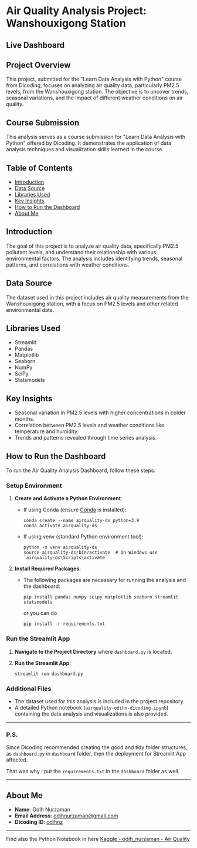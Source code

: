 # Air Quality Analysis Project: Wanshouxigong Station

## Live Dashboard

## Project Overview

This project, submitted for the "Learn Data Analysis with Python" course from Dicoding, focuses on analyzing air quality data, particularly PM2.5 levels, from the Wanshouxigong station. The objective is to uncover trends, seasonal variations, and the impact of different weather conditions on air quality.

## Course Submission

This analysis serves as a course submission for "Learn Data Analysis with Python" offered by Dicoding. It demonstrates the application of data analysis techniques and visualization skills learned in the course.

## Table of Contents

- [Introduction](#introduction)
- [Data Source](#data-source)
- [Libraries Used](#libraries-used)
- [Key Insights](#key-insights)
- [How to Run the Dashboard](#how-to-run-the-dashboard)
- [About Me](#about-me)

## Introduction

The goal of this project is to analyze air quality data, specifically PM2.5 pollutant levels, and understand their relationship with various environmental factors. The analysis includes identifying trends, seasonal patterns, and correlations with weather conditions.

## Data Source

The dataset used in this project includes air quality measurements from the Wanshouxigong station, with a focus on PM2.5 levels and other related environmental data.

## Libraries Used

- Streamlit
- Pandas
- Matplotlib
- Seaborn
- NumPy
- SciPy
- Statsmodels

## Key Insights

- Seasonal variation in PM2.5 levels with higher concentrations in colder months.
- Correlation between PM2.5 levels and weather conditions like temperature and humidity.
- Trends and patterns revealed through time series analysis.

## How to Run the Dashboard

To run the Air Quality Analysis Dashboard, follow these steps:

### Setup Environment

1. **Create and Activate a Python Environment**:

   - If using Conda (ensure [Conda](https://docs.conda.io/en/latest/) is installed):
     ```
     conda create --name airquality-ds python=3.9
     conda activate airquality-ds
     ```
   - If using venv (standard Python environment tool):
     ```
     python -m venv airquality-ds
     source airquality-ds/bin/activate  # On Windows use `airquality-ds\Scripts\activate`
     ```

2. **Install Required Packages**:

   - The following packages are necessary for running the analysis and the dashboard:

     ```
     pip install pandas numpy scipy matplotlib seaborn streamlit statsmodels
     ```

     or you can do

     ```
     pip install -r requirements.txt
     ```

### Run the Streamlit App

1. **Navigate to the Project Directory** where `dashboard.py` is located.

2. **Run the Streamlit App**:
   ```
   streamlit run dashboard.py
   ```

### Additional Files

- The dataset used for this analysis is included in the project repository.
- A detailed Python notebook (`airquality-odihn-dicoding.ipynb`) containing the data analysis and visualizations is also provided.

---

### P.S.

Since Dicoding recommended creating the good and tidy folder structures, as `dashboard.py` in `dashboard` folder, then the deployment for Streamlit App affected.

That was why I put the `requirements.txt` in the `dashboard` folder as well.

---

## About Me

- **Name**: Odih Nurzaman
- **Email Address**: odihnurzaman@gmail.com
- **Dicoding ID**: [odihnz](https://www.dicoding.com/users/odihnz/)

---

Find also the Python Notebook in here
[Kaggle - odih_nurzaman - Air Quality](https://www.kaggle.com/odihnurzaman/airquality-odihn-dicoding)
